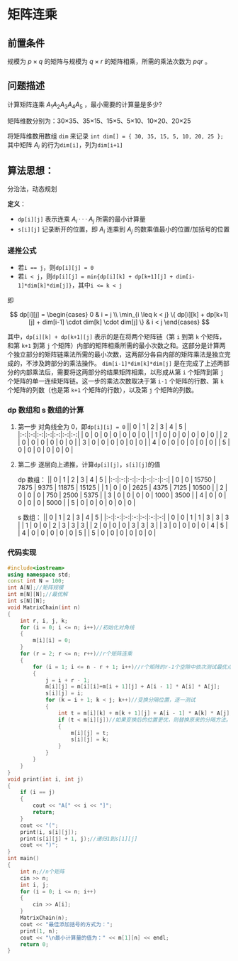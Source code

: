 # 矩阵连乘

## 前置条件

规模为 $p×q$ 的矩阵与规模为 $q×r$ 的矩阵相乘，所需的乘法次数为 $pqr$ 。

## 问题描述

计算矩阵连乘 $A_1A_2A_3A_4A_5$ ，最小需要的计算量是多少?

矩阵维数分别为：30×35、35×15、15×5、5×10、10×20、20×25

将矩阵维数用数组 `dim` 来记录
`int dim[] = { 30, 35, 15, 5, 10, 20, 25 };`
其中矩阵 $A_i$ 的行为`dim[i]`，列为`dim[i+1]`

## 算法思想：

分治法，动态规划

**定义**：

- `dp[i][j]` 表示连乘 $A_i ··· A_j$ 所需的最小计算量
- `s[i][j]` 记录断开的位置，即 $A_i$ 连乘到 $A_j$ 的数乘值最小的位置/加括号的位置

### 递推公式

- 若`i == j`，则`dp[i][j] = 0`
- 若`i < j`，则`dp[i][j] = min{dp[i][k] + dp[k+1][j] + dim[i-1]*dim[k]*dim[j]}`，其中`i <= k < j`

即

$$
dp[i][j] = \begin{cases}
0 & i = j \\
\min_{i \leq k < j} \{ dp[i][k] + dp[k+1][j] + dim[i-1] \cdot dim[k] \cdot dim[j] \} & i < j
\end{cases}
$$

其中，`dp[i][k] + dp[k+1][j]` 表示的是在将两个矩阵链（第 `i` 到第 `k` 个矩阵，和第 `k+1` 到第 `j` 个矩阵）内部的矩阵相乘所需的最小次数之和。这部分是计算两个独立部分的矩阵链乘法所需的最小次数，这两部分各自内部的矩阵乘法是独立完成的，不涉及跨部分的乘法操作。
`dim[i-1]*dim[k]*dim[j]` 是在完成了上述两部分的内部乘法后，需要将这两部分的结果矩阵相乘，以形成从第 `i` 个矩阵到第 `j` 个矩阵的单一连续矩阵链。这一步的乘法次数取决于第 `i-1` 个矩阵的行数、第 `k` 个矩阵的列数（也是第 `k+1` 个矩阵的行数），以及第 `j` 个矩阵的列数。

### dp 数组和 s 数组的计算

1. 第一步
   对角线全为 0，即`dp[i][i] = 0`
   || 0 | 1 | 2 | 3 | 4 | 5 |
   |:-:|:-:|:-:|:-:|:-:|:-:|:-:|
   | 0 | 0 | 0 | 0 | 0 | 0 | 0 |
   | 1 | 0 | 0 | 0 | 0 | 0 | 0 |
   | 2 | 0 | 0 | 0 | 0 | 0 | 0 |
   | 3 | 0 | 0 | 0 | 0 | 0 | 0 |
   | 4 | 0 | 0 | 0 | 0 | 0 | 0 |
   | 5 | 0 | 0 | 0 | 0 | 0 | 0 |

2. 第二步
   逐层向上递推，计算`dp[i][j]`，`s[i][j]`的值

   dp 数组：
   || 0 | 1 | 2 | 3 | 4 | 5 |
   |:-:|:-:|:-:|:-:|:-:|:-:|:-:|
   | 0 | 0 | 15750 | 7875 | 9375 | 11875 | 15125 |
   | 1 | 0 | 0 | 2625 | 4375 | 7125 | 10500 |
   | 2 | 0 | 0 | 0 | 750 | 2500 | 5375 |
   | 3 | 0 | 0 | 0 | 0 | 1000 | 3500 |
   | 4 | 0 | 0 | 0 | 0 | 0 | 5000 |
   | 5 | 0 | 0 | 0 | 0 | 0 | 0 |

   s 数组：
   || 0 | 1 | 2 | 3 | 4 | 5 |
   |:-:|:-:|:-:|:-:|:-:|:-:|:-:|
   | 0 | 0 | 1 | 1 | 3 | 3 | 3 |
   | 1 | 0 | 0 | 2 | 3 | 3 | 3 |
   | 2 | 0 | 0 | 0 | 3 | 3 | 3 |
   | 3 | 0 | 0 | 0 | 0 | 4 | 5 |
   | 4 | 0 | 0 | 0 | 0 | 0 | 5 |
   | 5 | 0 | 0 | 0 | 0 | 0 | 0 |

### 代码实现

```cpp
#include<iostream>
using namespace std;
const int N = 100;
int A[N];//矩阵规模
int m[N][N];//最优解
int s[N][N];
void MatrixChain(int n)
{
	int r, i, j, k;
	for (i = 0; i <= n; i++)//初始化对角线
	{
		m[i][i] = 0;
	}
	for (r = 2; r <= n; r++)//r个矩阵连乘
	{
		for (i = 1; i <= n - r + 1; i++)//r个矩阵的r-1个空隙中依次测试最优点
		{
			j = i + r - 1;
			m[i][j] = m[i][i]+m[i + 1][j] + A[i - 1] * A[i] * A[j];
			s[i][j] = i;
			for (k = i + 1; k < j; k++)//变换分隔位置，逐一测试
			{
				int t = m[i][k] + m[k + 1][j] + A[i - 1] * A[k] * A[j];
				if (t < m[i][j])//如果变换后的位置更优，则替换原来的分隔方法。
				{
					m[i][j] = t;
					s[i][j] = k;
				}
			}
		}
	}
}
void print(int i, int j)
{
	if (i == j)
	{
		cout << "A[" << i << "]";
		return;
	}
	cout << "(";
	print(i, s[i][j]);
	print(s[i][j] + 1, j);//递归1到s[1][j]
	cout << ")";
}
int main()
{
	int n;//n个矩阵
	cin >> n;
	int i, j;
	for (i = 0; i <= n; i++)
	{
		cin >> A[i];
	}
	MatrixChain(n);
	cout << "最佳添加括号的方式为：";
	print(1, n);
	cout << "\n最小计算量的值为：" << m[1][n] << endl;
	return 0;
}
```
